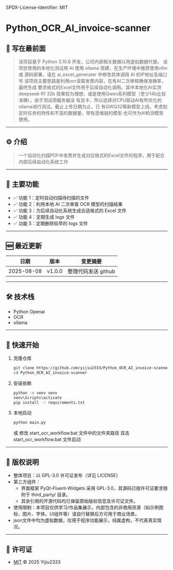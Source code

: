 SPDX-License-Identifier: MIT

# Python_OCR_AI_invoice-scanner

## 📖 写在最前面
> 该项目基于 Python 3.10.8 开发，公司内部相关数据以用虚拟数据代替。
> 该项目使用的本地化测试用 AI 使用 ollama 搭建，在生产环境中推荐使用vllm或
源码部署，请在 ai_excel_generater 中修改具体调用 AI 的IP地址及端口号
> 该项目主要思路是利用ocr读取发票内容，在有AI二次审核确保准确率，最终生成
要求格式的Excel文件用于后续自动化调用。其中本地化AI实测deepseek R1 32b 
效果较为理想，或是使用Qwen系列模型（至少14b比较准确），由于测试用服务器没
有显卡，所以选择对CPU驱动AI有所优化的ollama进行测试。截止上传日期为止，已
有QWQ32等新模型上线，考虑到定时任务的特性和不高的数据量，带有思维链的模型
也可作为AI检测模型使用。

---

## ⚙️ 介绍
> 一个自动化扫描PDF中发票并生成对应格式的Excel文件的程序，用于配合内部后续自动化系统工作

---

## 📌 主要功能
- ✅ 功能 1：定时自动扫描待扫描的文件
- ✅ 功能 2：利用本地 AI 二次审查 OCR 模型的扫描结果
- ✅ 功能 3：为后续自动化系统生成合适格式的 Excel 文件
- ✅ 功能 4：定期生成 logs 文件
- ✅ 功能 5：定期删除较早的 logs 文件

---

## 🆕 最近更新
| 日期 | 版本 | 变更摘要 |
|------|------|----------|
| 2025-08-08 | v1.0.0 | 整理代码发送 github |

---

## 🛠️ 技术栈
- Python Openai 
- OCR
- ollama

---

## 🚀 快速开始
1. 克隆仓库  
   ```bash
   git clone https://github.com/yijiu2333/Python_OCR_AI_invoice-scanner.git
   cd Python_OCR_AI_invoice-scanner

   ```

2. 安装依赖
   ```bash
   python -m venv venv
   venv\Scripts\activate
   pip install -r requirements.txt
   ```

3. 本地启动
   ```bash
   python main.py
   ```
   或
   修改 start_ocr_workflow.bat 文件中的文件夹路径
   双击 start_ocr_workflow.bat 文件启动
---

## 🚫 版权说明
   - 整体项目：以 GPL-3.0 许可证发布（详见 LICENSE）
   - 第三方组件：
        - 界面框架 PyQt-Fluent-Widgets 采用 GPL-3.0，其源码已按许可证要求随附于 third_party/ 目录。
        - 其余引用的开源代码均已保留原始版权信息及许可证文件。
   - 使用限制：本项目仅供学习/作品集展示，内部包含的非商用资源（如示例图标、图片、字体。UI组件等）请自行替换后方可用于商业场景。
   - json文件中均为虚拟数据，仅用于程序功能展示，纯属虚构，不代表真实情况。

---

## 📄 许可证
   - [MIT](./LICENSE) © 2025 Yijiu2333
